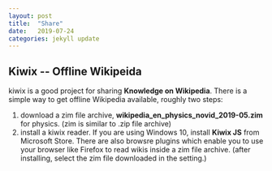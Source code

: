 ```yaml
---
layout: post
title:  "Share"
date:   2019-07-24
categories: jekyll update
---
```

## Kiwix -- Offline Wikipeida
kiwix is a good project for sharing **Knowledge on Wikipedia**. There is a simple way to get offline Wikipedia available, roughly two steps:
1. download a zim file archive, **wikipedia_en_physics_novid_2019-05.zim** for physics. (zim is similar to .zip file archive)
2. install a kiwix reader. If you are using Windows 10, install **Kiwix JS** from Microsoft Store. There are also browsre plugins which enable you to use your browser like Firefox to read wikis inside a zim file archive. (after installing, select the zim file downloaded in the setting.)
